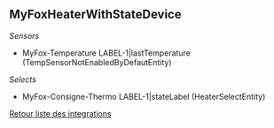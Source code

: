 ## MyFoxHeaterWithStateDevice

*Sensors*
- MyFox-Temperature LABEL-1|lastTemperature (TempSensorNotEnabledByDefautEntity)

*Selects*
- MyFox-Consigne-Thermo LABEL-1|stateLabel (HeaterSelectEntity)


[Retour liste des integrations](../integration.md)
